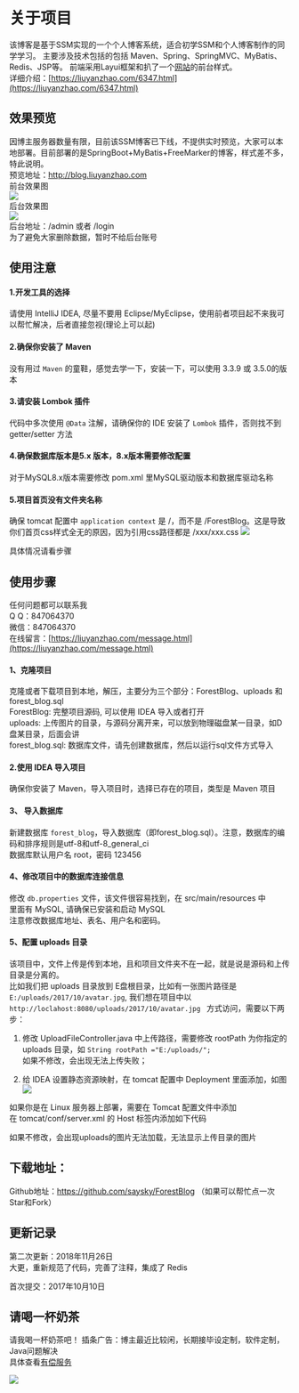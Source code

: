 # 关于项目

该博客是基于SSM实现的一个个人博客系统，适合初学SSM和个人博客制作的同学学习。
主要涉及技术包括的包括 Maven、Spring、SpringMVC、MyBatis、Redis、JSP等。
前端采用Layui框架和扒了一个[网站](http://liuyanzhao.com)的前台样式。 <br/>
详细介绍：[https://liuyanzhao.com/6347.html](https://liuyanzhao.com/6347.html)

## 效果预览
因博主服务器数量有限，目前该SSM博客已下线，不提供实时预览，大家可以本地部署。目前部署的是SpringBoot+MyBatis+FreeMarker的博客，样式差不多，特此说明。 <br/>
预览地址：http://blog.liuyanzhao.com  <br/>
前台效果图  <br/>
![](https://liuyanzhao.com/wp-content/uploads/2019/04/home.png)
<br/>
后台效果图  <br/>
![](https://liuyanzhao.com/wp-content/uploads/2019/04/admin.png)
<br/>
后台地址：/admin 或者 /login <br/>
为了避免大家删除数据，暂时不给后台账号

## 使用注意
#### 1.开发工具的选择
请使用 IntelliJ IDEA, 尽量不要用 Eclipse/MyEclipse，使用前者项目起不来我可以帮忙解决，后者直接忽视(理论上可以起)

#### 2.确保你安装了 Maven
没有用过 `Maven` 的童鞋，感觉去学一下，安装一下，可以使用 3.3.9 或 3.5.0的版本

#### 3.请安装 Lombok 插件
代码中多次使用 `@Data` 注解，请确保你的 IDE 安装了 `Lombok` 插件，否则找不到 getter/setter 方法

#### 4.确保数据库版本是5.x 版本，8.x版本需要修改配置
对于MySQL8.x版本需要修改 pom.xml 里MySQL驱动版本和数据库驱动名称


#### 5.项目首页没有文件夹名称
确保 tomcat 配置中 `application context` 是 /，而不是 /ForestBlog。这是导致你们首页css样式全无的原因，因为引用css路径都是 /xxx/xxx.css
![](https://liuyanzhao.com/wp-content/uploads/2018/12/tomcat.png)

具体情况请看步骤

## 使用步骤
任何问题都可以联系我 <br/>
Q Q：847064370 <br/>
微信：847064370 <br/>
在线留言：[https://liuyanzhao.com/message.html](https://liuyanzhao.com/message.html)

#### 1、克隆项目  <br/>
克隆或者下载项目到本地，解压，主要分为三个部分：ForestBlog、uploads 和 forest_blog.sql <br/>
ForestBlog: 完整项目源码, 可以使用 IDEA 导入或者打开  <br/>
uploads: 上传图片的目录，与源码分离开来，可以放到物理磁盘某一目录，如D盘某目录，后面会讲 <br/>
forest_blog.sql: 数据库文件，请先创建数据库，然后以运行sql文件方式导入 <br/>

#### 2.使用 IDEA 导入项目
确保你安装了 Maven，导入项目时，选择已存在的项目，类型是 Maven 项目

#### 3、 导入数据库   <br/>
新建数据库 `forest_blog`，导入数据库（即forest_blog.sql）。注意，数据库的编码和排序规则是utf-8和utf-8_general_ci  <br/>
数据库默认用户名 root，密码 123456

#### 4、修改项目中的数据库连接信息   <br/>
修改 `db.properties` 文件，该文件很容易找到，在 src/main/resources 中<br/>
里面有 MySQL, 请确保已安装和启动 MySQL <br/>
注意修改数据库地址、表名、用户名和密码。<br/>

 
#### 5、配置 uploads 目录   <br/>
该项目中，文件上传是传到本地，且和项目文件夹不在一起，就是说是源码和上传目录是分离的。 <br/>
比如我们把 uploads 目录放到 E盘根目录，比如有一张图片路径是 `E:/uploads/2017/10/avatar.jpg`, 我们想在项目中以 `http://loclahost:8080/uploads/2017/10/avatar.jpg ` 方式访问，需要以下两步：<br/>

1. 修改 UploadFileController.java 中上传路径，需要修改 rootPath 为你指定的 uploads 目录，如 `String rootPath ="E:/uploads/";` <br/>
如果不修改，会出现无法上传失败；<br/>

2. 给 IDEA 设置静态资源映射，在 tomcat 配置中 Deployment 里面添加，如图
![](https://liuyanzhao.com/wp-content/uploads/2018/12/tomcat2.png)

如果你是在 Linux 服务器上部署，需要在 Tomcat 配置文件中添加 <br/>
在 tomcat/conf/server.xml 的 Host 标签内添加如下代码 <br/>
<Context path="/uploads" docBase="/www/uploads" debug="0" reloadable="true" />

如果不修改，会出现uploads的图片无法加载，无法显示上传目录的图片

 
## 下载地址：
Github地址：https://github.com/saysky/ForestBlog
（如果可以帮忙点一次Star和Fork）
 
## 更新记录
第二次更新：2018年11月26日 <br/>
大更，重新规范了代码，完善了注释，集成了 Redis

首次提交：2017年10月10日  <br/>

## 请喝一杯奶茶
请我喝一杯奶茶吧！
插条广告：博主最近比较闲，长期接毕设定制，软件定制，Java问题解决 <br/>
具体查看[有偿服务](https://liuyanzhao.com/bulletin/my-service)

![](https://liuyanzhao.com/wp-content/uploads/2019/04/donate.png)



